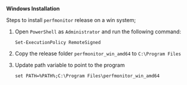 **Windows Installation**

Steps to install `perfmonitor` release on a win system;

1) Open `PowerShell` as `Administrator` and run the following command:

    `Set-ExecutionPolicy RemoteSigned`

2) Copy the release folder `perfmonitor_win_amd64` to `C:\Program Files`

3) Update path variable to point to the program

    `set PATH=%PATH%;C:\Program Files\perfmonitor_win_amd64`
